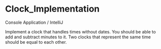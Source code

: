 # Clock_Implementation
Console Application / IntelliJ

Implement a clock that handles times without dates.
You should be able to add and subtract minutes to it.
Two clocks that represent the same time should be equal to each other.
